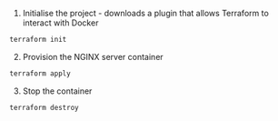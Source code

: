 1. Initialise the project - downloads a plugin that allows Terraform to interact with Docker

```bash
terraform init
```

2. Provision the NGINX server container

```bash
terraform apply
```

3. Stop the container

```bash
terraform destroy
```
